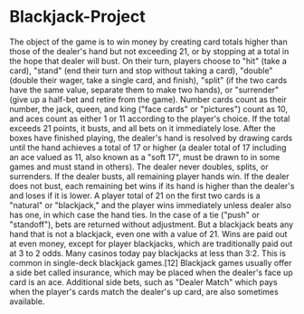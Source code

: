 # Blackjack-Project
The object of the game is to win money by creating card totals higher than those of the dealer's hand but not exceeding 21, or by stopping at a total in the hope that dealer will bust. On their turn, players choose to "hit" (take a card), "stand" (end their turn and stop without taking a card), "double" (double their wager, take a single card, and finish), "split" (if the two cards have the same value, separate them to make two hands), or "surrender" (give up a half-bet and retire from the game).  Number cards count as their number, the jack, queen, and king ("face cards" or "pictures") count as 10, and aces count as either 1 or 11 according to the player's choice. If the total exceeds 21 points, it busts, and all bets on it immediately lose.  After the boxes have finished playing, the dealer's hand is resolved by drawing cards until the hand achieves a total of 17 or higher (a dealer total of 17 including an ace valued as 11, also known as a "soft 17", must be drawn to in some games and must stand in others). The dealer never doubles, splits, or surrenders. If the dealer busts, all remaining player hands win. If the dealer does not bust, each remaining bet wins if its hand is higher than the dealer's and loses if it is lower.  A player total of 21 on the first two cards is a "natural" or "blackjack," and the player wins immediately unless dealer also has one, in which case the hand ties. In the case of a tie ("push" or "standoff"), bets are returned without adjustment. But a blackjack beats any hand that is not a blackjack, even one with a value of 21.  Wins are paid out at even money, except for player blackjacks, which are traditionally paid out at 3 to 2 odds. Many casinos today pay blackjacks at less than 3:2. This is common in single-deck blackjack games.[12]  Blackjack games usually offer a side bet called insurance, which may be placed when the dealer's face up card is an ace. Additional side bets, such as "Dealer Match" which pays when the player's cards match the dealer's up card, are also sometimes available.
